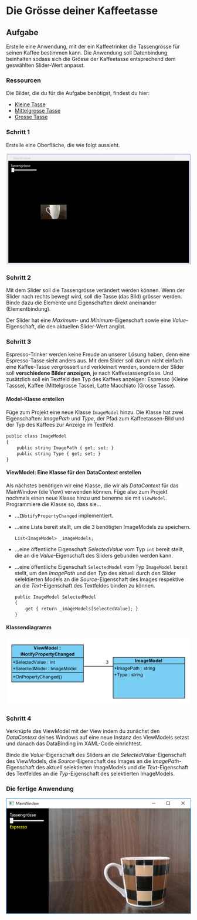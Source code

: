 # Die Grösse deiner Kaffeetasse

## Aufgabe 

Erstelle eine Anwendung, mit der ein Kaffeetrinker die Tassengrösse für seinen Kaffee bestimmen kann. Die Anwendung soll Datenbindung beinhalten sodass sich die Grösse der Kaffeetasse entsprechend dem geswählten Slider-Wert anpasst.

### Ressourcen 

Die Bilder, die du für die Aufgabe benötigst, findest du hier: 

* [Kleine Tasse](res/small.jpg)
* [Mittelgrosse Tasse](res/medium.jpg)
* [Grosse Tasse](res/big.jpg)

### Schritt 1

Erstelle eine Oberfläche, die wie folgt aussieht. 

![Bild 1](res/01.jpg)

### Schritt 2 

Mit dem Slider soll die Tassengrösse verändert werden können. Wenn der Slider nach rechts bewegt wird, soll die Tasse (das Bild) grösser werden. Binde dazu die Elemente und Eigenschaften direkt aneinander (Elementbindung). 

Der Slider hat eine  _Maximum_- und _Minimum_-Eigenschaft sowie eine _Value_-Eigenschaft, die den aktuellen Slider-Wert angibt. 

### Schritt 3 

Espresso-Trinker werden keine Freude an unserer Lösung haben, denn eine Espresso-Tasse sieht anders aus. Mit dem Slider soll darum nicht einfach eine Kaffee-Tasse vergrössert und verkleinert werden, sondern der Slider soll **verschiedene Bilder anzeigen**, je nach Kaffeetassengrösse. Und zusätzlich soll ein Textfeld den Typ des Kaffees anzeigen: Espresso (Kleine Tassse), Kaffee (Mittelgrosse Tasse), Latte Macchiato (Grosse Tasse). 

#### Model-Klasse erstellen

Füge zum Projekt eine neue Klasse `ImageModel` hinzu. Die Klasse hat zwei Eigenschaften: _ImagePath_ und _Type_, der Pfad zum Kaffeetassen-Bild und der Typ des Kaffees zur Anzeige im Textfeld. 

```CSharp 
public class ImageModel
{   
    public string ImagePath { get; set; }
    public string Type { get; set; }
}
```

#### ViewModel: Eine Klasse für den DataContext erstellen

Als nächstes benötigen wir eine Klasse, die wir als _DataContext_ für das MainWindow (die View) verwenden können. Füge also zum Projekt nochmals einen neue Klasse hinzu und benenne sie mit `ViewModel`. Programmiere die Klasse so, dass sie...

* ...`INotifyPropertyChanged`  implementiert.
* ...eine Liste bereit stellt, um die 3 benötigten ImageModels zu speichern.
    ```CSharp
    List<ImageModel> _imageModels;
    ```
* ...eine öffentliche Eigenschaft _SelectedValue_ vom Typ `int` bereit stellt, die an die _Value_-Eigenschaft des Sliders gebunden werden kann.
* ...eine öffentliche Eigenschaft `SelectedModel` vom Typ `ImageModel` bereit stellt, um den _ImagePath_ und den _Typ_ des aktuell durch den Slider selektierten Models an die _Source_-Eigenschaft des Images respektive an die _Text_-Eigenschaft des Textfeldes binden zu können. 

    ```CSharp
    public ImageModel SelectedModel
    {
        get { return _imageModels[SelectedValue]; }
    }
    ```

#### Klassendiagramm

![Bild 1](res/02.jpg)

### Schritt 4 

Verknüpfe das ViewModel mit der View indem du zunächst den _DataContext_ deines Windows auf eine neue Instanz des ViewModels setzst und danach das DataBinding im XAML-Code einrichtest. 

Binde die _Value_-Eigenschaft des Sliders an die _SelectedValue_-Eigenschaft des ViewModels, die _Source_-Eigenschaft des Images an die _ImagePath_-Eigenschaft des aktuell selektierten ImageModels und die _Text_-Eigenschaft des Textfeldes an die _Typ_-Eigenschaft des selektierten ImageModels. 

### Die fertige Anwendung  

![Bild 1](res/03.jpg)




